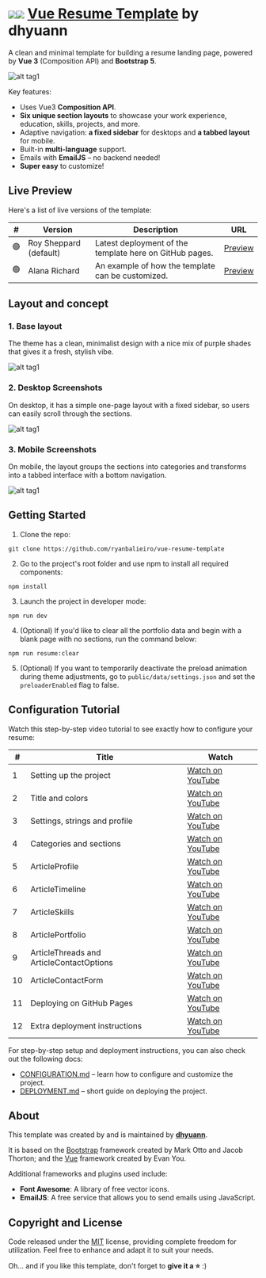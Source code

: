 # <img src="docs/assets/logo.png"><img src="docs/assets/spacer.png"> [Vue Resume Template](https://ryanbalieiro.github.io/vue-resume-template/) by dhyuann

A clean and minimal template for building a resume landing page, powered by **Vue 3** (Composition API) and **Bootstrap 5**.

![alt tag1](docs/assets/promo-1.png)

Key features:

- Uses Vue3 **Composition API**.
- **Six unique section layouts** to showcase your work experience, education, skills, projects, and more.
- Adaptive navigation: **a fixed sidebar** for desktops and **a tabbed layout** for mobile.
- Built-in **multi-language** support.
- Emails with **EmailJS** – no backend needed!
- **Super easy** to customize!

## Live Preview

Here's a list of live versions of the template:

| #     | Version                | Description                                               | URL                                                               |
|-------|------------------------|-----------------------------------------------------------|-------------------------------------------------------------------|
| 🟣    | Roy Sheppard (default) | Latest deployment of the template here on GitHub pages.   | [Preview](https://ryanbalieiro.github.io/vue-resume-template/)    |
| 🟢    | Alana Richard          | An example of how the template can be customized.         | [Preview](https://rbtutorials.github.io/alana-richard-vue-resume) |

## Layout and concept

### 1. Base layout

The theme has a clean, minimalist design with a nice mix of purple shades that gives it a fresh, stylish vibe.

![alt tag1](docs/assets/promo-4.png)

### 2. Desktop Screenshots

On desktop, it has a simple one-page layout with a fixed sidebar, so users can easily scroll through the sections.

![alt tag1](docs/assets/promo-2.png)

### 3. Mobile Screenshots

On mobile, the layout groups the sections into categories and transforms into a tabbed interface with a bottom navigation.

![alt tag1](docs/assets/promo-3.png)

## Getting Started

1. Clone the repo:

```
git clone https://github.com/ryanbalieiro/vue-resume-template
```

2. Go to the project's root folder and use npm to install all required components:

```
npm install
```

3. Launch the project in developer mode:

```
npm run dev
```

4. (Optional) If you'd like to clear all the portfolio data and begin with a blank page with no sections, run the command below:

```
npm run resume:clear
```

5. (Optional) If you want to temporarily deactivate the preload animation during theme adjustments, go to `public/data/settings.json` and set the `preloaderEnabled` flag to false.

## Configuration Tutorial

Watch this step-by-step video tutorial to see exactly how to configure your resume:

| #   | Title                                    | Watch                                                                    |
|-----|------------------------------------------|--------------------------------------------------------------------------|
| 1   | Setting up the project                   | [Watch on YouTube](https://www.youtube.com/watch?v=QvQQK81xljw&t=0m00s)  |
| 2   | Title and colors                         | [Watch on YouTube](https://www.youtube.com/watch?v=QvQQK81xljw&t=1m31s)  |
| 3   | Settings, strings and profile            | [Watch on YouTube](https://www.youtube.com/watch?v=QvQQK81xljw&t=4m20s)  |
| 4   | Categories and sections                  | [Watch on YouTube](https://www.youtube.com/watch?v=QvQQK81xljw&t=7m37s)  |
| 5   | ArticleProfile                           | [Watch on YouTube](https://www.youtube.com/watch?v=QvQQK81xljw&t=10m33s) |
| 6   | ArticleTimeline                          | [Watch on YouTube](https://www.youtube.com/watch?v=QvQQK81xljw&t=14m12s) |
| 7   | ArticleSkills                            | [Watch on YouTube](https://www.youtube.com/watch?v=QvQQK81xljw&t=18m00s) |
| 8   | ArticlePortfolio                         | [Watch on YouTube](https://www.youtube.com/watch?v=QvQQK81xljw&t=22m38s) |
| 9   | ArticleThreads and ArticleContactOptions | [Watch on YouTube](https://www.youtube.com/watch?v=QvQQK81xljw&t=25m36s) |
| 10  | ArticleContactForm                       | [Watch on YouTube](https://www.youtube.com/watch?v=QvQQK81xljw&t=29m44s) |
| 11  | Deploying on GitHub Pages                | [Watch on YouTube](https://www.youtube.com/watch?v=QvQQK81xljw&t=34m05s) |
| 12  | Extra deployment instructions            | [Watch on YouTube](https://www.youtube.com/watch?v=QvQQK81xljw&t=36m20s) |

For step-by-step setup and deployment instructions, you can also check out the following docs:

- [CONFIGURATION.md](./docs/CONFIGURATION.md) – learn how to configure and customize the project.
- [DEPLOYMENT.md](./docs/DEPLOYMENT.md) – short guide on deploying the project.

## About

This template was created by and is maintained by **[dhyuann](https://ryanbalieiro.com/)**.

It is based on the [Bootstrap](https://getbootstrap.com/) framework created by Mark Otto and Jacob Thorton; and the [Vue](https://vuejs.org/) framework created by Evan You.

Additional frameworks and plugins used include:

- **Font Awesome**: A library of free vector icons.
- **EmailJS**: A free service that allows you to send emails using JavaScript.

## Copyright and License

Code released under the [MIT](https://opensource.org/license/mit) license, providing complete freedom for utilization. Feel free to enhance and adapt it to suit your needs.

Oh... and if you like this template, don't forget to **give it a ⭐** :)
